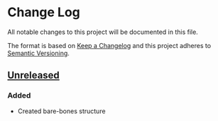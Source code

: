 # Change Log
All notable changes to this project will be documented in this file.

The format is based on [Keep a Changelog](http://keepachangelog.com/) and this project adheres to [Semantic Versioning](http://semver.org/).

## [Unreleased]
### Added
- Created bare-bones structure 

[Unreleased]: https://github.com/TrebleFM/VisibleTouchViewSwift/tree/develop
